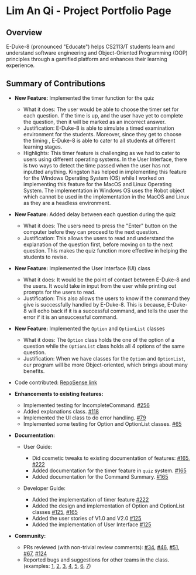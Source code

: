 # Lim An Qi - Project Portfolio Page

## Overview

E-Duke-8 (pronounced "Educate") helps CS2113/T students learn and understand software engineering and Object-Oriented Programming (OOP) principles through a gamified platform and enhances their learning experience. 

## Summary of Contributions

- **New Feature:** Implemented the timer function for the quiz
  - What it does: The user would be able to choose the timer set for each question. If the time is up, and the user have yet to complete the question, then it will be marked as an incorrect answer. 
  - Justification: E-Duke-8 is able to simulate a timed examination environment for the students. Moreover, since they get to choose the timing , E-Duke-8 is able to cater to all students at different learning stages. 
  - Highlights: This timer feature is challenging as we had to cater to users using different operating systems. In the User Interface, there is two ways to detect the time passed when the user has not inputted anything. 
    Kingston has helped in implementing this feature for the Windows Operating System (OS) while I worked on implementing this feature for the MacOS and Linux Operating System. 
    The implementation in Windows OS uses the Robot object which cannot be used in the implementation in the MacOS and Linux as they are a headless environment. 
- **New Feature:** Added delay between each question during the quiz
  - What it does: The users need to press the "Enter" button on the computer before they can proceed to the next question.
  - Justification: This allows the users to read and understand the explanation of the question first, before moving on to the next question. This makes the quiz function more effective in helping the students to revise. 
- **New Feature:** Implemented the User Interface (UI) class
  - What it does: It would be the point of contact between E-Duke-8 and the users. It would take in input from the user while printing out prompts for the users to read. 
  - Justification: This also allows the users to know if the command they give is successfully handled by E-Duke-8. This is because, E-Duke-8 will echo back if it is a successful command, and tells the user the error if it is an unsuccessful command. 
- **New Feature:** Implemented the `Option` and `OptionList` classes
  - What it does: The `Option` class holds the one of the option of a question while the `OptionList` class holds all 4 options of the same question. 
  - Justification: When we have classes for the `Option` and `OptionList`, our program will be more Object-oriented, which brings about many benefits. 

- Code contributed: [RepoSense link](https://nus-cs2113-ay2021s1.github.io/tp-dashboard/#breakdown=true&search=&sort=groupTitle&sortWithin=title&since=2020-09-27&timeframe=commit&mergegroup=&groupSelect=groupByRepos&checkedFileTypes=docs~functional-code~test-code~other&tabOpen=true&tabType=authorship&tabAuthor=anqi20&tabRepo=AY2021S1-CS2113T-F12-3%2Ftp%5Bmaster%5D&authorshipIsMergeGroup=false&authorshipFileTypes=docs~functional-code~test-code~other)

- **Enhancements to existing features:**
  - Implemented testing for IncompleteCommand. [#256](https://github.com/AY2021S1-CS2113T-F12-3/tp/pull/256)
  - Added explanations class. [#118](https://github.com/AY2021S1-CS2113T-F12-3/tp/pull/118)
  - Implemented the UI class to do error handling. [#79](https://github.com/AY2021S1-CS2113T-F12-3/tp/pull/79)
  - Implemented some testing for Option and OptionList classes. [#65](https://github.com/AY2021S1-CS2113T-F12-3/tp/pull/65)
 
- **Documentation:** 
  - User Guide: 
    - Did cosmetic tweaks to existing documentation of features: [#165](https://github.com/AY2021S1-CS2113T-F12-3/tp/pull/165), [#222](https://github.com/AY2021S1-CS2113T-F12-3/tp/pull/222)
    - Added documentation for the timer feature in `quiz` system. [#165](https://github.com/AY2021S1-CS2113T-F12-3/tp/pull/165)
    - Added documentation for the Command Summary. [#165](https://github.com/AY2021S1-CS2113T-F12-3/tp/pull/165)
  
  - Developer Guide: 
    - Added the implementation of timer feature [#222](https://github.com/AY2021S1-CS2113T-F12-3/tp/pull/222)
    - Added the design and implementation of Option and OptionList classes [#125](https://github.com/AY2021S1-CS2113T-F12-3/tp/pull/125), [#165](https://github.com/AY2021S1-CS2113T-F12-3/tp/pull/165)
    - Added the user stories of V1.0 and V2.0 [#125](https://github.com/AY2021S1-CS2113T-F12-3/tp/pull/125)
    - Added the implementation of User Interface [#125](https://github.com/AY2021S1-CS2113T-F12-3/tp/pull/125)

- **Community:**
  - PRs reviewed (with non-trivial review comments): [#34](https://github.com/AY2021S1-CS2113T-F12-3/tp/pull/34), [#46](https://github.com/AY2021S1-CS2113T-F12-3/tp/pull/46), [#51](https://github.com/AY2021S1-CS2113T-F12-3/tp/pull/51), [#67](https://github.com/AY2021S1-CS2113T-F12-3/tp/pull/67), [#124](https://github.com/AY2021S1-CS2113T-F12-3/tp/pull/124)
  - Reported bugs and suggestions for other teams in the class. (examples: [1](https://github.com/anqi20/ped/issues/1), [2](https://github.com/anqi20/ped/issues/2), [3](https://github.com/anqi20/ped/issues/5), [4](https://github.com/anqi20/ped/issues/7), [5](https://github.com/anqi20/ped/issues/8), [6](https://github.com/anqi20/ped/issues/11), [7](https://github.com/anqi20/ped/issues/12))
